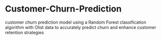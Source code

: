 # Customer-Churn-Prediction
customer churn prediction model using a Random Forest classification algorithm with Olist data to accurately predict churn and enhance customer retention strategies
